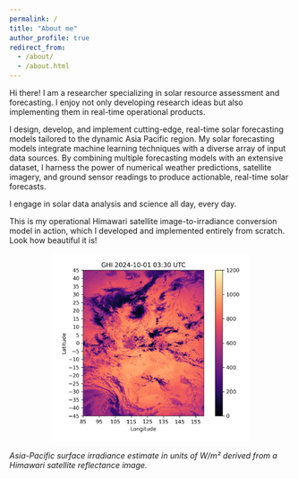 ```yaml
---
permalink: /
title: "About me"
author_profile: true
redirect_from: 
  - /about/
  - /about.html
---
```


Hi there! I am a researcher specializing in solar resource assessment and forecasting. I enjoy not only developing research ideas but also implementing them in real-time operational products.

I design, develop, and implement cutting-edge, real-time solar forecasting models tailored to the dynamic Asia Pacific region. My solar forecasting models integrate machine learning techniques with a diverse array of input data sources. By combining multiple forecasting models with an extensive dataset, I harness the power of numerical weather predictions, satellite imagery, and ground sensor readings to produce actionable, real-time solar forecasts.

I engage in solar data analysis and science all day, every day.

This is my operational Himawari satellite image-to-irradiance conversion model in action, which I developed and implemented entirely from scratch. Look how beautiful it is!

<div style="text-align: center;">
  <img src="/images/GHI_B03_points_1_hourly_fixed_quantile_muller_modified_202410010330.ext.01.fld.004.png" alt="Image-to-irradiance conversion" width="70%">
</div>
<p><em>Asia-Pacific surface irradiance estimate in units of W/m² derived from a Himawari satellite reflectance image.</em></p>

<!--
I earned my Ph.D. from the National University of Singapore in the Electrical and Computer Engineering Department in 2020. My thesis title is "Data-driven Post-processing of Ensemble Solar Forecasts for Improved Accuracy in Solar Forecasting."
-->